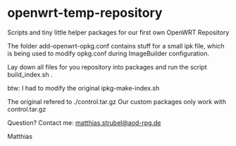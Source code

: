 openwrt-temp-repository
=======================

Scripts and tiny little helper packages for our first own OpenWRT Repository

The folder add-openwrt-opkg.conf contains stuff for a small ipk file, which is being used to 
modify opkg.conf during ImageBuilder configuration.

Lay down all files for you repository into packages and run the script build_index.sh .

btw: I had to modify the original ipkg-make-index.sh

The original refered to ./control.tar.gz
Our custom packages only work with control.tar.gz


Question? Contact me: matthias.strubel@aod-rpg.de


Matthias
